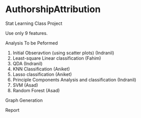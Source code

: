 # AuthorshipAttribution
Stat Learning Class Project

Use only 9 features.

Analysis To be Peformed

1. Initial Obseravtion (using scatter plots) (Indranil)
2. Least-square Linear classification (Fahim) 
3. QDA (Indranil)
4. KNN Classification (Aniket)
5. Lasso classification (Aniket)
6. Principle Components Analysis and classification (Indranil)
7. SVM (Asad)
8. Random Forest (Asad)

Graph Generation 

Report
